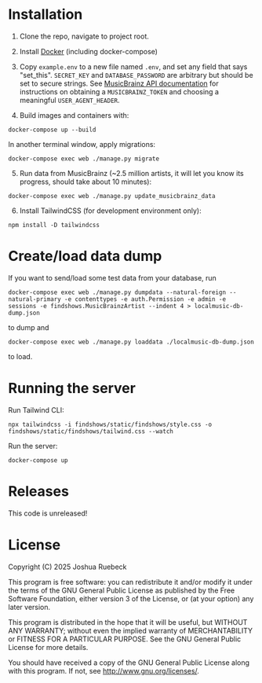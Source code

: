 # Installation

1. Clone the repo, navigate to project root.

2. Install [Docker](https://www.docker.com) (including docker-compose)

3. Copy `example.env` to a new file named `.env`, and set any field that says
   "set_this". `SECRET_KEY` and `DATABASE_PASSWORD` are arbitrary but should be
   set to secure strings. See [MusicBrainz API
   documentation](https://musicbrainz.org/doc/MusicBrainz_API) for instructions
   on obtaining a `MUSICBRAINZ_TOKEN` and choosing a meaningful
   `USER_AGENT_HEADER`.

4. Build images and containers with:
```
docker-compose up --build
```
In another terminal window, apply migrations:
```
docker-compose exec web ./manage.py migrate
```

5. Run  data from MusicBrainz (~2.5 million artists, it will let you know its progress, should take about 10 minutes):
```
docker-compose exec web ./manage.py update_musicbrainz_data
```

6. Install TailwindCSS (for development environment only):
```
npm install -D tailwindcss
```



# Create/load data dump
If you want to send/load some test data from your database, run
```
docker-compose exec web ./manage.py dumpdata --natural-foreign --natural-primary -e contenttypes -e auth.Permission -e admin -e sessions -e findshows.MusicBrainzArtist --indent 4 > localmusic-db-dump.json
```
to dump and
```
docker-compose exec web ./manage.py loaddata ./localmusic-db-dump.json
```
to load.


# Running the server

Run Tailwind CLI:
```
npx tailwindcss -i findshows/static/findshows/style.css -o findshows/static/findshows/tailwind.css --watch
```

Run the server:
```
docker-compose up
```

# Releases

This code is unreleased!


# License

Copyright (C) 2025 Joshua Ruebeck

This program is free software: you can redistribute it and/or modify
it under the terms of the GNU General Public License as published by
the Free Software Foundation, either version 3 of the License, or
(at your option) any later version.

This program is distributed in the hope that it will be useful,
but WITHOUT ANY WARRANTY; without even the implied warranty of
MERCHANTABILITY or FITNESS FOR A PARTICULAR PURPOSE.  See the
GNU General Public License for more details.

You should have received a copy of the GNU General Public License
along with this program.  If not, see <http://www.gnu.org/licenses/>.
